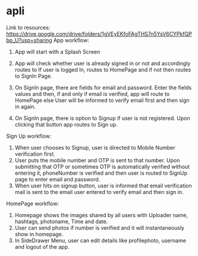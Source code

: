 # apli
Link to resources: https://drive.google.com/drive/folders/1gVEyEKfoFAgTHS7n5YsV6CYPkfQPbp_U?usp=sharing
App workflow:

1) App will start with a Splash Screen
2) App will check whether user is already signed in or not and accordingly routes to
   If user is logged In, routes to HomePage and if not then routes to SignIn Page.

3) On SignIn page, there are fields for email and password. Enter the fields values and then,
    if and only if email is verified, app will route to HomePage else User will be informed to
    verify email first and then sign in again.

4) On SignIn page, there is option to Signup if user is not registered. Upon clicking that button
    app routes to Sign up.

Sign Up workflow:
1) When user chooses to Signup, user is directed to Mobile Number verification first.
2) User puts the mobile number and OTP is sent to that number. Upon submitting that OTP or
    sometimes OTP is automatically verified without entering it,
   phoneNumber is verified and then user is routed to SignUp page to enter email and password.
3) When user hits on signup button, user is informed that email verification mail is sent to the
    email user entered to verify email and then sign in.

HomePage workflow:
1) Homepage shows the images shared by all users with Uploader name, hashtags, photoname, Time and date.
2) User can send photos if number is verified and it will instantaneously show in homepage.
3) In SideDrawer Menu, user can edit details like profilephoto, username and logout of the app.





